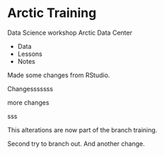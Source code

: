 # Arctic Training 
Data Science workshop Arctic Data Center

* Data
* Lessons
* Notes

Made some changes from RStudio.

Changesssssss

more changes

sss

This alterations are now part of the branch training.


Second try to branch out. And another change.